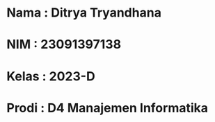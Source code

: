 # Nama  : Ditrya Tryandhana
# NIM   : 23091397138
# Kelas : 2023-D
# Prodi : D4 Manajemen Informatika
